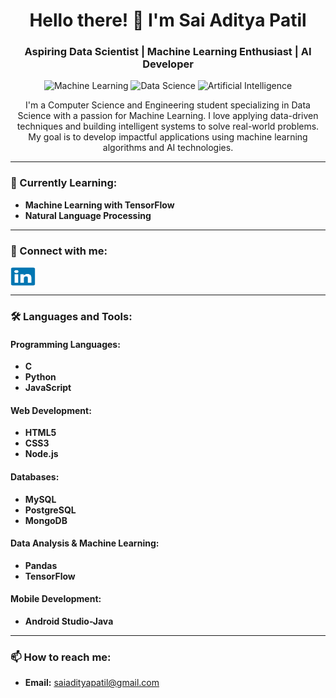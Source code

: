 <h1 align="center">Hello there! 👋 I'm Sai Aditya Patil</h1>
<h3 align="center">Aspiring Data Scientist | Machine Learning Enthusiast | AI Developer</h3>

<p align="center">
  <img src="https://img.shields.io/badge/Machine%20Learning-%E2%9C%A8-brightgreen" alt="Machine Learning" />
  <img src="https://img.shields.io/badge/Data%20Science-%23-blueviolet" alt="Data Science" />
  <img src="https://img.shields.io/badge/AI-Intelligence-orange" alt="Artificial Intelligence" />
</p>

<p align="center">
  I'm a Computer Science and Engineering student specializing in Data Science with a passion for Machine Learning. I love applying data-driven techniques and building intelligent systems to solve real-world problems. My goal is to develop impactful applications using machine learning algorithms and AI technologies.
</p>

---

### 🌱 Currently Learning:
- **Machine Learning with TensorFlow**
- **Natural Language Processing**

---

### 🔗 Connect with me:
<p align="left">
  <a href="https://www.linkedin.com/in/sai-aditya-patil/" target="_blank">
    <img align="center" src="https://raw.githubusercontent.com/devicons/devicon/master/icons/linkedin/linkedin-original.svg" alt="Sai Aditya Patil | LinkedIn" height="30" width="40" />
  </a>
</p>

---

### 🛠️ Languages and Tools:

#### **Programming Languages**:
- **C**
- **Python**
- **JavaScript**

#### **Web Development**:
- **HTML5**
- **CSS3**
- **Node.js**

#### **Databases**:
- **MySQL**
- **PostgreSQL**
- **MongoDB**

#### **Data Analysis & Machine Learning**:
- **Pandas**
- **TensorFlow**

#### **Mobile Development**:
- **Android Studio-Java**

---

### 📫 How to reach me:
- **Email:** saiadityapatil@gmail.com
